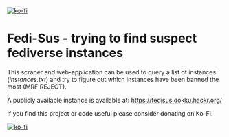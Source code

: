 [![ko-fi](https://www.ko-fi.com/img/githubbutton_sm.svg)](https://ko-fi.com/W7W52AOXC)

# Fedi-Sus - trying to find suspect fediverse instances

This scraper and web-application can be used to query a list of instances (*instances.txt*)
and try to figure out which instances have been banned the most (MRF REJECT).

A publicly available instance is available at: https://fedisus.dokku.hackr.org/

If you find this project or code useful please consider donating on Ko-Fi.

[![ko-fi](https://www.ko-fi.com/img/githubbutton_sm.svg)](https://ko-fi.com/W7W52AOXC)